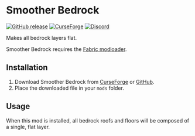 # Smoother Bedrock

[![GitHub release](https://img.shields.io/github/release/haykam821/Smoother-Bedrock.svg?style=popout&label=github)](https://github.com/haykam821/Smoother-Bedrock/releases/latest)
[![CurseForge](https://img.shields.io/static/v1?style=popout&label=curseforge&message=project&color=6441A4)](https://www.curseforge.com/minecraft/mc-mods/smoother-bedrock)
[![Discord](https://img.shields.io/static/v1?style=popout&label=chat&message=discord&color=7289DA)](https://discord.gg/eXcffmW)

Makes all bedrock layers flat.

Smoother Bedrock requires the [Fabric modloader](https://fabricmc.net/use/).

## Installation

1. Download Smoother Bedrock from [CurseForge](https://www.curseforge.com/minecraft/mc-mods/smoother-bedrock/files) or [GitHub](https://github.com/haykam821/Smoother-Bedrock/releases).
2. Place the downloaded file in your `mods` folder.

## Usage

When this mod is installed, all bedrock roofs and floors will be composed of a single, flat layer.
